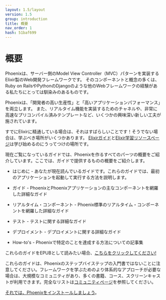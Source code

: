 ```yaml
---
layout: 1.5/layout
version: 1.5
group: introduction
title: 概要
nav_order: 1
hash: 51baf699
---
```

# 概要

Phoenixは、サーバー側のModel View Controller（MVC）パターンを実装するElixir製のWeb開発フレームワークです。 そのコンポーネントと概念の多くは、Ruby on RailsやPythonのDjangoのような他のWebフレームワークの経験がある私たちにとっては馴染みのあるものです。

Phoenixは、「開発者の高い生産性」と「高いアプリケーションパフォーマンス」を両立します。 また、リアルタイム機能を実装するためのチャネルや、非常に高速なプリコンパイル済みテンプレートなど、いくつかの興味深い新しい工夫が施されています。

すでにElixirに精通している場合は、それはすばらしいことです！そうでない場合は、学ぶべき場所がいくつかあります。 [Elixirガイド](https://elixir-lang.org/getting-started/introduction.html)と[Elixir学習リソースページ](https://elixir-lang.org/learning.html)は学び始めるのにうってつけの場所です。 

現在ご覧になっているガイドでは、Phoenixを作るすべてのパーツの概要をご紹介しています。ここでは、ガイドで提供するものの概要をご紹介します。

  * はじめに - あなたが現在読んでいるガイドです。これらのガイドでは、最初のアプリケーションを起動して実行する方法を説明します。

  * ガイド - PhoenixとPhoenixアプリケーションの主なコンポーネントを網羅した詳細なガイド

  * リアルタイム・コンポーネント - Phoenix標準のリアルタイム・コンポーネントを網羅した詳細なガイド

  * テスト - テストに関する詳細なガイド

  * デプロイメント - デプロイメントに関する詳細なガイド

  * How-to's - Phoenixで特定のことを達成する方法についての記事集

これらのガイドをEPUBとして読みたい場合、[こちらをクリックしてください!](https://hexdocs.pm/phoenix/Phoenix.epub)

これらのガイドは、Phoenixのステップバイステップの入門書ではないことに注意してください。フレームワークを学ぶためのより体系的なアプローチが必要な場合は、大規模なコミュニティがあり、多くの書籍、コース、スクリーンキャストが利用できます。完全なリストは[コミュニティページ](community.html)を参照してください。

[それでは、Phoenixをインストールしましょう](installation.html)。
